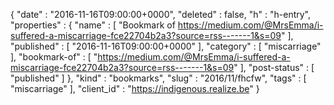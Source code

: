 {
  "date" : "2016-11-16T09:00:00+0000",
  "deleted" : false,
  "h" : "h-entry",
  "properties" : {
    "name" : [ "Bookmark of https://medium.com/@MrsEmma/i-suffered-a-miscarriage-fce22704b2a3?source=rss-------1&s=09" ],
    "published" : [ "2016-11-16T09:00:00+0000" ],
    "category" : [ "miscarriage" ],
    "bookmark-of" : [ "https://medium.com/@MrsEmma/i-suffered-a-miscarriage-fce22704b2a3?source=rss-------1&s=09" ],
    "post-status" : [ "published" ]
  },
  "kind" : "bookmarks",
  "slug" : "2016/11/fhcfw",
  "tags" : [ "miscarriage" ],
  "client_id" : "https://indigenous.realize.be"
}
